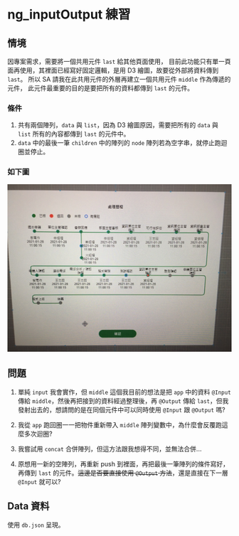 # ng_inputOutput 練習

## 情境

因專案需求，需要將一個共用元件 `last` 給其他頁面使用，
目前此功能只有單一頁面再使用，其裡面已經寫好固定邏輯，是用 D3 繪圖，故要從外部將資料傳到 `last`。
所以 SA 請我在此共用元件的外層再建立一個共用元件 `middle` 作為傳遞的元件，
此元件最重要的目的是要把所有的資料都傳到 `last` 的元件。

### 條件

1. 共有兩個陣列，`data` 與 `list`，因為 D3 繪圖原因，需要把所有的 `data` 與 `list` 所有的內容都傳到 `last` 的元件中。
2. `data` 中的最後一筆 `children` 中的陣列的 `node` 陣列若為空字串，就停止跑迴圈並停止。

### 如下圖

![process](./src/assets/img/process.jpg)

## 問題

1. 單純 `input` 我會實作，但 `middle` 這個我目前的想法是把 `app` 中的資料 `@Input` 傳給 `middle`，然後再把接到的資料經過整理後，再 `@Output` 傳給 `last`，但我發射出去的，想請問的是在同個元件中可以同時使用 `@Input` 跟 `@Output` 嗎?

2. 我從 `app` 跑回圈一一把物件重新帶入 `middle` 陣列變數中，為什麼會反覆跑這麼多次迴圈?

3. 我嘗試用 `concat` 合併陣列，但這方法跟我想得不同，並無法合併...

4. 原想用一新的空陣列，再重新 push 到裡面，再把最後一筆陣列的條件寫好，再傳到 `last` 的元件。~~這邊是否要直接使用 `@Output` 方法~~，還是直接在下一層 `@Input` 就可以?

## Data 資料

使用 `db.json` 呈現。
